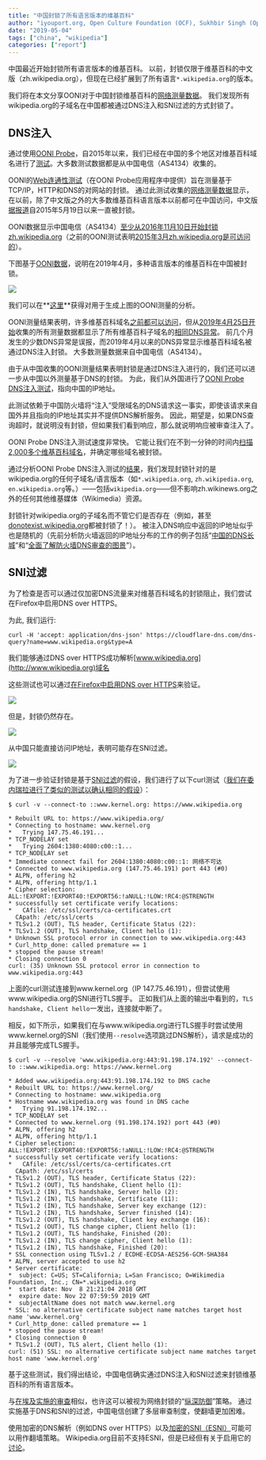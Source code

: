 ```yaml
---
title: "中国封锁了所有语言版本的维基百科"
author: "iyouport.org, Open Culture Foundation (OCF), Sukhbir Singh (Open Web Fellow, Mozilla Foundation), Arturo Filastò (OONI), Maria Xynou (OONI)"
date: "2019-05-04"
tags: ["china", "wikipedia"]
categories: ["report"]
---
```


中国最近开始封锁所有语言版本的维基百科。 以前，封锁仅限于维基百科的中文版（zh.wikipedia.org），但现在已经扩展到了所有语言`*.wikipedia.org`的版本。

我们将在本文分享OONI对于中国封锁维基百科的[网络测量数据](https://api.ooni.io/files/by_country/CN)。 我们发现所有wikipedia.org的子域名在中国都被通过DNS注入和SNI过滤的方式封锁了。

## DNS注入

通过使用[OONI Probe](https://ooni.io/install/)，自2015年以来，我们已经在中国的多个地区对维基百科域名进行了[测试](https://api.ooni.io/files/by_country/CN)。大多数测试数据都是从中国电信（AS4134）收集的。

OONI的[Web连通性测试](https://ooni.io/nettest/web-connectivity/)（在OONI Probe应用程序中提供）旨在测量基于TCP/IP，HTTP和DNS的对网站的封锁。 通过此测试收集的[网络测量数据](https://api.ooni.io/files/by_country/CN)显示，在以前，除了中文版之外的大多数维基百科语言版本以前都可在中国访问，中文版[据报道](https://www.theepochtimes.com/china-now-blocked-from-accessing-wikipedia_1384917.html)自2015年5月19日以来一直被封锁。

OONI数据显示中国电信（AS4134）[至少从2016年11月10日开始封锁zh.wikipedia.org](https://explorer.ooni.io/measurement/20161110T035949Z_AS4134_oAjg1SM4bjI5yI2D9yhu8Rfq830QL5avcxPg8LmhEAN1u0pvYq?input=http:%2F%2Fzh.wikipedia.org%2Fwiki%2Fwikipedia:%25e9%25a6%2596%25e9%25a1%25b5)（之前的OONI测试表明[2015年3月zh.wikipedia.org是可访问的](http://api.ooni.io/files/download/2015-03-04/20150304T232111Z-CN-AS4808-http_requests-no_report_id-0.1.0-probe.yaml)）。

下图基于[OONI数据](https://api.ooni.io/files/by_country/CN)，说明在2019年4月，多种语言版本的维基百科在中国被封锁。

![](/post/2019-china-wikipedia-blocking/ooni-china-blocks-wikipedia.png)

我们可以在**[这里](/post/2019-china-wikipedia-blocking/20190502-china-wikipedia.csv)**获得对用于生成上图的OONI测量的分析。

OONI测量结果表明，许多维基百科域名[之前都可以访问](https://explorer.ooni.io/measurement/20190218T081331Z_AS4134_2CoUgy8tf1A7DF2JZNghiXWuK7ndJRnTVHsnWTTVjkJFDb1mcd?input=https:%2F%2Fen.wikipedia.org%2Fwiki%2Fthe_holocaust)，但从[2019年4月25日开始](https://explorer.ooni.io/measurement/20190425T070917Z_AS4134_45hNnx6LkceBitzcVB1oAGfpHyJuKFKR7NkLU5XTCdz2JKVPhy?input=https:%2F%2Fen.wikipedia.org)收集的所有测量数据都显示了所有维基百科子域名的[相同DNS异常](https://explorer.ooni.io/measurement/20190425T070917Z_AS4134_45hNnx6LkceBitzcVB1oAGfpHyJuKFKR7NkLU5XTCdz2JKVPhy?input=https:%2F%2Fen.wikipedia.org)。 前几个月发生的少数DNS异常是误报，而2019年4月以来的DNS异常显示维基百科域名被通过DNS注入封锁。 大多数测量数据来自中国电信（AS4134）。

由于从中国收集的OONI测量结果表明封锁是通过DNS注入进行的，我们还可以进一步从中国以外测量基于DNS的封锁。 为此，我们从外国进行了[OONI Probe DNS注入测试](https://github.com/ooni/spec/blob/master/nettests/ts-012-dns-injection.md)，指向中国的IP地址。

此测试依赖于中国防火墙将“注入”受限域名的DNS请求这一事实，即使该请求来自国外并且指向的IP地址其实并不提供DNS解析服务。 因此，期望是，如果DNS查询超时，就说明没有封锁，但如果我们看到响应，那么就说明响应被审查注入了。

OONI Probe DNS注入测试速度非常快。 它能让我们在不到一分钟的时间内[扫描2,000多个维基百科域名](https://api.ooni.io/files/download/2019-04-24/20190424T200655Z-IS-AS47172-dns_injection-20190424T200655Z_AS47172_Peuv89addXJ1NZ5nTzY7i94X0rTag3QqGLwXKQcaoDTnHu9hu7-0.2.0-probe.json)，并确定哪些域名被封锁。

通过分析OONI Probe DNS注入测试的[结果](https://api.ooni.io/files/download/2019-04-24/20190424T200655Z-IS-AS47172-dns_injection-20190424T200655Z_AS47172_Peuv89addXJ1NZ5nTzY7i94X0rTag3QqGLwXKQcaoDTnHu9hu7-0.2.0-probe.json)，我们发现封锁针对的是wikipedia.org的任何子域名/语言版本（如`*.wikipedia.org`, `zh.wikipedia.org`, `en.wikipedia.org`等。）——包括`wikipedia.org`——但不影响zh.wikinews.org之外的任何其他维基媒体（Wikimedia）资源。

封锁针对wikipedia.org的子域名而不管它们是否存在（例如，甚至[donotexist.wikipedia.org](https://api.ooni.io/files/download/2019-04-24/20190424T200655Z-IS-AS47172-dns_injection-20190424T200655Z_AS47172_Peuv89addXJ1NZ5nTzY7i94X0rTag3QqGLwXKQcaoDTnHu9hu7-0.2.0-probe.json)都被封锁了！）。 被注入DNS响应中返回的IP地址似乎也是随机的（先前分析防火墙返回的IP地址分布的工作的例子包括“[中国的DNS长城](https://censorbib.nymity.ch/pdf/Lowe2007a.pdf)”和“[全面了解防火墙DNS审查的图景](https://www.usenix.org/system/files/conference/foci14/foci14-anonymous.pdf)”）。

## SNI过滤

为了检查是否可以通过仅加密DNS流量来对维基百科域名的封锁阻止，我们尝试在Firefox中启用DNS over HTTPS。

为此, 我们运行:

```
curl -H 'accept: application/dns-json' https://cloudflare-dns.com/dns-query?name=www.wikipedia.org&type=A
```

我们能够通过DNS over HTTPS成功解析[www.wikipedia.org](http://www.wikipedia.org)域名

这些测试也可以通过[在Firefox中启用DNS over HTTPS](https://wiki.mozilla.org/Trusted_Recursive_Resolver)来验证。

![](/post/2019-china-wikipedia-blocking/firefox-1.png)

但是，封锁仍然存在。

![](/post/2019-china-wikipedia-blocking/firefox-2.png)

从中国只能直接访问IP地址，表明可能存在SNI过滤。

![](/post/2019-china-wikipedia-blocking/firefox-3.png)

为了进一步验证封锁是基于[SNI过滤](https://en.wikipedia.org/wiki/Server_Name_Indication)的假设，我们进行了以下curl测试（[我们在委内瑞拉进行了类似的测试以确认相同的假设](https://ooni.torproject.org/post/venezuela-blocking-wikipedia-and-social-media-2019/)）：

```
$ curl -v --connect-to ::www.kernel.org: https://www.wikipedia.org

* Rebuilt URL to: https://www.wikipedia.org/
* Connecting to hostname: www.kernel.org
*   Trying 147.75.46.191...
* TCP_NODELAY set
*   Trying 2604:1380:4080:c00::1...
* TCP_NODELAY set
* Immediate connect fail for 2604:1380:4080:c00::1: 网络不可达
* Connected to www.wikipedia.org (147.75.46.191) port 443 (#0)
* ALPN, offering h2
* ALPN, offering http/1.1
* Cipher selection: ALL:!EXPORT:!EXPORT40:!EXPORT56:!aNULL:!LOW:!RC4:@STRENGTH
* successfully set certificate verify locations:
*   CAfile: /etc/ssl/certs/ca-certificates.crt
  CApath: /etc/ssl/certs
* TLSv1.2 (OUT), TLS header, Certificate Status (22):
* TLSv1.2 (OUT), TLS handshake, Client hello (1):
* Unknown SSL protocol error in connection to www.wikipedia.org:443
* Curl_http_done: called premature == 1
* stopped the pause stream!
* Closing connection 0
curl: (35) Unknown SSL protocol error in connection to www.wikipedia.org:443
```

上面的curl测试连接到www.kernel.org（IP 147.75.46.191），但尝试使用www.wikipedia.org的SNI进行TLS握手。 正如我们从上面的输出中看到的，`TLS handshake, Client hello`一发出，连接就中断了。

相反，如下所示，如果我们在与www.wikipedia.org进行TLS握手时尝试使用www.kernel.org的SNI（我们使用`--resolve`选项跳过DNS解析），请求是成功的并且能够完成TLS握手。

```
$ curl -v --resolve 'www.wikipedia.org:443:91.198.174.192' --connect-to ::www.wikipedia.org: https://www.kernel.org

* Added www.wikipedia.org:443:91.198.174.192 to DNS cache
* Rebuilt URL to: https://www.kernel.org/
* Connecting to hostname: www.wikipedia.org
* Hostname www.wikipedia.org was found in DNS cache
*   Trying 91.198.174.192...
* TCP_NODELAY set
* Connected to www.kernel.org (91.198.174.192) port 443 (#0)
* ALPN, offering h2
* ALPN, offering http/1.1
* Cipher selection: ALL:!EXPORT:!EXPORT40:!EXPORT56:!aNULL:!LOW:!RC4:@STRENGTH
* successfully set certificate verify locations:
*   CAfile: /etc/ssl/certs/ca-certificates.crt
  CApath: /etc/ssl/certs
* TLSv1.2 (OUT), TLS header, Certificate Status (22):
* TLSv1.2 (OUT), TLS handshake, Client hello (1):
* TLSv1.2 (IN), TLS handshake, Server hello (2):
* TLSv1.2 (IN), TLS handshake, Certificate (11):
* TLSv1.2 (IN), TLS handshake, Server key exchange (12):
* TLSv1.2 (IN), TLS handshake, Server finished (14):
* TLSv1.2 (OUT), TLS handshake, Client key exchange (16):
* TLSv1.2 (OUT), TLS change cipher, Client hello (1):
* TLSv1.2 (OUT), TLS handshake, Finished (20):
* TLSv1.2 (IN), TLS change cipher, Client hello (1):
* TLSv1.2 (IN), TLS handshake, Finished (20):
* SSL connection using TLSv1.2 / ECDHE-ECDSA-AES256-GCM-SHA384
* ALPN, server accepted to use h2
* Server certificate:
*  subject: C=US; ST=California; L=San Francisco; O=Wikimedia Foundation, Inc.; CN=*.wikipedia.org
*  start date: Nov  8 21:21:04 2018 GMT
*  expire date: Nov 22 07:59:59 2019 GMT
*  subjectAltName does not match www.kernel.org
* SSL: no alternative certificate subject name matches target host name 'www.kernel.org'
* Curl_http_done: called premature == 1
* stopped the pause stream!
* Closing connection 0
* TLSv1.2 (OUT), TLS alert, Client hello (1):
curl: (51) SSL: no alternative certificate subject name matches target host name 'www.kernel.org'
```

基于这些测试，我们得出结论，中国电信确实通过DNS注入和SNI过滤来封锁维基百科的所有语言版本。

与[在埃及实施的审查](https://ooni.torproject.org/post/egypt-internet-censorship/)相似，也许这可以被视为网络封锁的“[纵深防御](https://en.wikipedia.org/wiki/Defense_in_depth_(computing))”策略。 通过实施基于DNS和SNI的过滤，中国电信创建了多层审查制度，使翻墙更加困难。

使用加密的DNS解析（例如DNS over HTTPS）以及[加密的SNI（ESNI）](https://datatracker.ietf.org/doc/draft-ietf-tls-esni/)可能可以用作翻墙策略。 Wikipedia.org目前不支持ESNI，但是已经但有关于启用它的[讨论](https://phabricator.wikimedia.org/T205378)。
